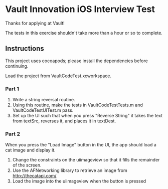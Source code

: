 #  Vault Innovation iOS Interview Test

Thanks for applying at Vault!

The tests in this exercise shouldn't take more than a hour or so to complete.

## Instructions

This project uses cocoapods; please install the dependencies before
continuing.

Load the project from VaultCodeTest.xcworkspace.

### Part 1

1. Write a string reversal routine.
2. Using this routine, make the tests in VaultCodeTestTests.m and
   VaultCodeTestUITest.m pass.
3. Set up the UI such that when you press "Reverse String" it takes the text from textSrc, reverses it, and places it in textDest.

### Part 2

When you press the "Load Image" button in the UI, the app should load a cat
image and display it.

1. Change the constraints on the uiimageview so that it fills the remainder of
   the screen.
2. Use the AFNetworking library to retrieve an image from http://thecatapi.com/
3. Load the image into the uiimageview when the button is pressed
